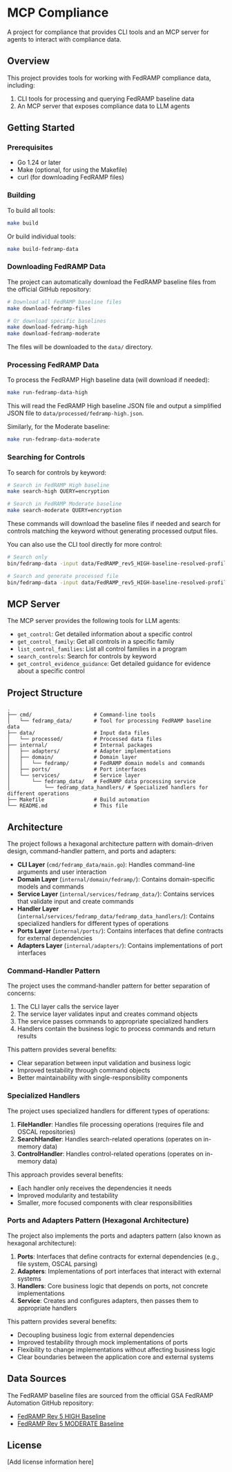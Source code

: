 # MCP Compliance

A project for compliance that provides CLI tools and an MCP server for agents to interact with compliance data.

## Overview

This project provides tools for working with FedRAMP compliance data, including:

1. CLI tools for processing and querying FedRAMP baseline data
2. An MCP server that exposes compliance data to LLM agents

## Getting Started

### Prerequisites

- Go 1.24 or later
- Make (optional, for using the Makefile)
- curl (for downloading FedRAMP files)

### Building

To build all tools:

```bash
make build
```

Or build individual tools:

```bash
make build-fedramp-data
```

### Downloading FedRAMP Data

The project can automatically download the FedRAMP baseline files from the official GitHub repository:

```bash
# Download all FedRAMP baseline files
make download-fedramp-files

# Or download specific baselines
make download-fedramp-high
make download-fedramp-moderate
```

The files will be downloaded to the `data/` directory.

### Processing FedRAMP Data

To process the FedRAMP High baseline data (will download if needed):

```bash
make run-fedramp-data-high
```

This will read the FedRAMP High baseline JSON file and output a simplified JSON file to `data/processed/fedramp-high.json`.

Similarly, for the Moderate baseline:

```bash
make run-fedramp-data-moderate
```

### Searching for Controls

To search for controls by keyword:

```bash
# Search in FedRAMP High baseline
make search-high QUERY=encryption

# Search in FedRAMP Moderate baseline
make search-moderate QUERY=encryption
```

These commands will download the baseline files if needed and search for controls matching the keyword without generating processed output files.

You can also use the CLI tool directly for more control:

```bash
# Search only
bin/fedramp-data -input data/FedRAMP_rev5_HIGH-baseline-resolved-profile_catalog.json -output /dev/null -program "FedRAMP High" -search encryption

# Search and generate processed file
bin/fedramp-data -input data/FedRAMP_rev5_HIGH-baseline-resolved-profile_catalog.json -output data/processed/fedramp-high.json -program "FedRAMP High" -search encryption
```

## MCP Server

The MCP server provides the following tools for LLM agents:

- `get_control`: Get detailed information about a specific control
- `get_control_family`: Get all controls in a specific family
- `list_control_families`: List all control families in a program
- `search_controls`: Search for controls by keyword
- `get_control_evidence_guidance`: Get detailed guidance for evidence about a specific control

## Project Structure

```
.
├── cmd/                    # Command-line tools
│   └── fedramp_data/       # Tool for processing FedRAMP baseline data
├── data/                   # Input data files
│   └── processed/          # Processed data files
├── internal/               # Internal packages
│   ├── adapters/           # Adapter implementations
│   ├── domain/             # Domain layer
│   │   └── fedramp/        # FedRAMP domain models and commands
│   ├── ports/              # Port interfaces
│   └── services/           # Service layer
│       └── fedramp_data/   # FedRAMP data processing service
│           └── fedramp_data_handlers/ # Specialized handlers for different operations
├── Makefile                # Build automation
└── README.md               # This file
```

## Architecture

The project follows a hexagonal architecture pattern with domain-driven design, command-handler pattern, and ports and adapters:

- **CLI Layer** (`cmd/fedramp_data/main.go`): Handles command-line arguments and user interaction
- **Domain Layer** (`internal/domain/fedramp/`): Contains domain-specific models and commands
- **Service Layer** (`internal/services/fedramp_data/`): Contains services that validate input and create commands
- **Handler Layer** (`internal/services/fedramp_data/fedramp_data_handlers/`): Contains specialized handlers for different types of operations
- **Ports Layer** (`internal/ports/`): Contains interfaces that define contracts for external dependencies
- **Adapters Layer** (`internal/adapters/`): Contains implementations of port interfaces

### Command-Handler Pattern

The project uses the command-handler pattern for better separation of concerns:

1. The CLI layer calls the service layer
2. The service layer validates input and creates command objects
3. The service passes commands to appropriate specialized handlers
4. Handlers contain the business logic to process commands and return results

This pattern provides several benefits:
- Clear separation between input validation and business logic
- Improved testability through command objects
- Better maintainability with single-responsibility components

### Specialized Handlers

The project uses specialized handlers for different types of operations:

1. **FileHandler**: Handles file processing operations (requires file and OSCAL repositories)
2. **SearchHandler**: Handles search-related operations (operates on in-memory data)
3. **ControlHandler**: Handles control-related operations (operates on in-memory data)

This approach provides several benefits:
- Each handler only receives the dependencies it needs
- Improved modularity and testability
- Smaller, more focused components with clear responsibilities

### Ports and Adapters Pattern (Hexagonal Architecture)

The project also implements the ports and adapters pattern (also known as hexagonal architecture):

1. **Ports**: Interfaces that define contracts for external dependencies (e.g., file system, OSCAL parsing)
2. **Adapters**: Implementations of port interfaces that interact with external systems
3. **Handlers**: Core business logic that depends on ports, not concrete implementations
4. **Service**: Creates and configures adapters, then passes them to appropriate handlers

This pattern provides several benefits:
- Decoupling business logic from external dependencies
- Improved testability through mock implementations of ports
- Flexibility to change implementations without affecting business logic
- Clear boundaries between the application core and external systems

## Data Sources

The FedRAMP baseline files are sourced from the official GSA FedRAMP Automation GitHub repository:
- [FedRAMP Rev 5 HIGH Baseline](https://github.com/GSA/fedramp-automation/blob/master/dist/content/rev5/baselines/json/FedRAMP_rev5_HIGH-baseline-resolved-profile_catalog.json)
- [FedRAMP Rev 5 MODERATE Baseline](https://github.com/GSA/fedramp-automation/blob/master/dist/content/rev5/baselines/json/FedRAMP_rev5_MODERATE-baseline-resolved-profile_catalog.json)

## License

[Add license information here] 